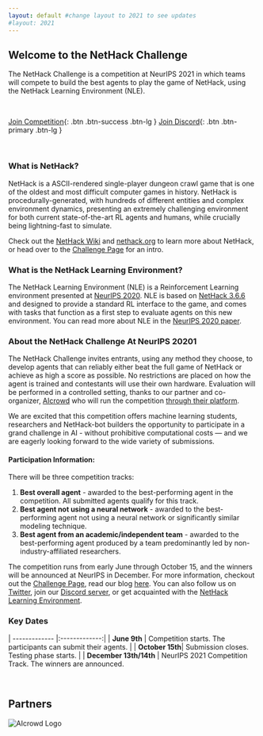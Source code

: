 ```yaml
---
layout: default #change layout to 2021 to see updates
#layout: 2021
---
```


## Welcome to the NetHack Challenge

The NetHack Challenge is a competition at NeurIPS 2021 in which teams will compete to build the best agents to play the game of NetHack, using the NetHack Learning Environment (NLE).

<p>&nbsp;</p>


[Join Competition](https://www.aicrowd.com/challenges/neurips-2021-nethack-challenge/){: .btn .btn-success .btn-lg }
[Join Discord](https://discord.gg/zkFWQmSWBA/){: .btn .btn-primary .btn-lg }

<p>&nbsp;</p>



### What is NetHack?

NetHack is a ASCII-rendered single-player dungeon crawl game that is one of the oldest and most difficult computer games in history.  NetHack is procedurally-generated, with hundreds of different entities and complex environment dynamics, presenting an extremely challenging environment for both current state-of-the-art RL agents and humans, while crucially being lightning-fast to simulate.

Check out the [NetHack Wiki](https://nethackwiki.com/wiki/Main_Page) and [nethack.org](http://nethack.org/) to learn more about NetHack, or head over to the [Challenge Page](https://www.aicrowd.com/challenges/neurips-2021-nethack-challenge) for an intro.


### What is the NetHack Learning Environment?

The NetHack Learning Environment (NLE) is a Reinforcement Learning environment presented at [NeurIPS 2020](https://neurips.cc/Conferences/2020).
NLE is based on [NetHack 3.6.6](https://github.com/NetHack/NetHack/tree/NetHack-3.6.6_PostRelease) and designed to provide a standard RL interface to the game, and comes with tasks that function as a first step to evaluate agents on this new environment.
You can read more about NLE in the [NeurIPS 2020 paper](https://arxiv.org/abs/2006.13760).


### About the NetHack Challenge At NeurIPS 20201

The NetHack Challenge invites entrants, using any method they choose, to develop agents that can reliably either beat the full game of NetHack or achieve as high a score as possible. No restrictions are placed on how the agent is trained and contestants will use their own hardware. Evaluation will be performed in a controlled setting, thanks to our partner and co-organizer, [AIcrowd](https://www.aicrowd.com/) who will run the competition [through their platform](https://www.aicrowd.com/challenges/neurips-2021-nethack-challenge).

We are excited that this competition offers machine learning students, researchers and NetHack-bot builders the opportunity to participate in a grand challenge in AI - without prohibitive computational costs — and we are eagerly looking forward to the wide variety of submissions.


#### Participation Information:
There will be three competition tracks:
1. **Best overall agent** - awarded to the best-performing agent in the competition. All submitted agents qualify for this track.
2. **Best agent not using a neural network** - awarded to the best-performing agent not using a neural network or significantly similar modeling technique.
3. **Best agent from an academic/independent team** - awarded to the best-performing agent produced by a team predominantly led by non-industry-affiliated researchers.

The competition runs from early June through October 15, and the winners will be announced at NeurIPS in December. For more information, checkout out the [Challenge Page](https://www.aicrowd.com/challenges/neurips-2021-nethack-challenge), read our blog [here](https://ai.facebook.com/blog/launching-the-nethack-challenge-at-neurips-2021). You can also follow us on [Twitter](https://twitter.com/NetHack_LE), join our [Discord server](https://discord.gg/zkFWQmSWBA), or get acquainted with the [NetHack Learning Environment](https://github.com/facebookresearch/nle).

### Key Dates

| ------------- |:-------------:|
| **June  9th** | Competition starts. The participants can submit their agents. |
| **October 15th**| Submission closes. Testing phase starts. |
| **December 13th/14th** | NeurIPS 2021 Competition Track. The winners are announced.

<p>&nbsp;</p>

## Partners

![AIcrowd Logo](https://raw.githubusercontent.com/AIcrowd/AIcrowd/master/app/assets/images/misc/aicrowd-horizontal.png)
